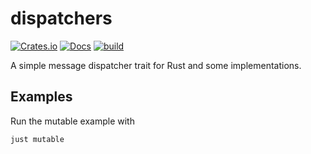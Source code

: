 # dispatchers

[![Crates.io](https://img.shields.io/crates/v/dispatchers.svg)](https://crates.io/crates/dispatchers)
[![Docs](https://img.shields.io/static/v1?label=docs.rs&message=dispatchers&color=blue)](https://docs.rs/dispatchers)
[![build](https://github.com/quantmind/dispatchers/actions/workflows/build.yml/badge.svg)](https://github.com/quantmind/dispatchers/actions/workflows/build.yml)

A simple message dispatcher trait for Rust and some implementations.

## Examples

Run the mutable example with

```
just mutable
```
